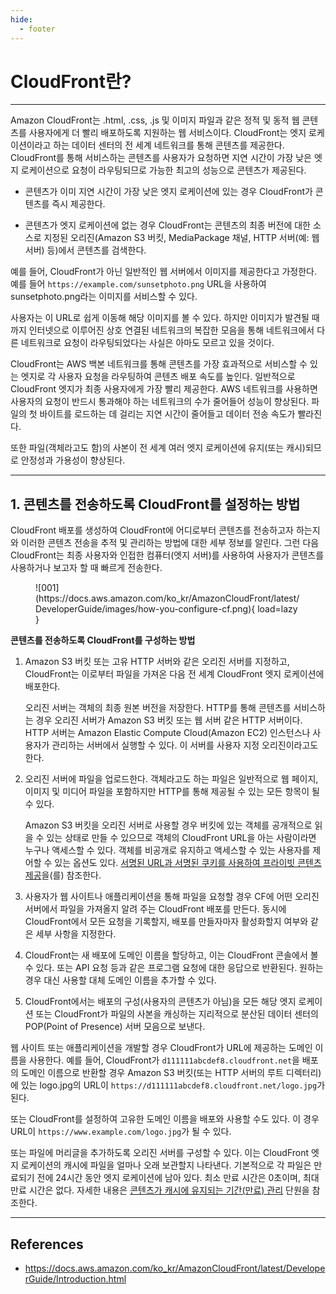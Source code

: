 ```yaml
---
hide:
  - footer
---
```


# CloudFront란?

---

Amazon CloudFront는 .html, .css, .js 및 이미지 파일과 같은 정적 및 동적 웹 콘텐츠를 사용자에게 더 빨리 배포하도록 지원하는 웹 서비스이다. CloudFront는 엣지 로케이션이라고 하는 데이터 센터의 전 세계 네트워크를 통해 콘텐츠를 제공한다. CloudFront를 통해 서비스하는 콘텐츠를 사용자가 요청하면 지연 시간이 가장 낮은 엣지 로케이션으로 요청이 라우팅되므로 가능한 최고의 성능으로 콘텐츠가 제공된다.

- 콘텐츠가 이미 지연 시간이 가장 낮은 엣지 로케이션에 있는 경우 CloudFront가 콘텐츠를 즉시 제공한다.

- 콘텐츠가 엣지 로케이션에 없는 경우 CloudFront는 콘텐츠의 최종 버전에 대한 소스로 지정된 오리진(Amazon S3 버킷, MediaPackage 채널, HTTP 서버(예: 웹 서버) 등)에서 콘텐츠를 검색한다.

예를 들어, CloudFront가 아닌 일반적인 웹 서버에서 이미지를 제공한다고 가정한다. 예를 들어 `https://example.com/sunsetphoto.png` URL을 사용하여 sunsetphoto.png라는 이미지를 서비스할 수 있다.

사용자는 이 URL로 쉽게 이동해 해당 이미지를 볼 수 있다. 하지만 이미지가 발견될 때까지 인터넷으로 이루어진 상호 연결된 네트워크의 복잡한 모음을 통해 네트워크에서 다른 네트워크로 요청이 라우팅되었다는 사실은 아마도 모르고 있을 것이다.

CloudFront는 AWS 백본 네트워크를 통해 콘텐츠를 가장 효과적으로 서비스할 수 있는 엣지로 각 사용자 요청을 라우팅하여 콘텐츠 배포 속도를 높인다. 일반적으로 CloudFront 엣지가 최종 사용자에게 가장 빨리 제공한다. AWS 네트워크를 사용하면 사용자의 요청이 반드시 통과해야 하는 네트워크의 수가 줄어들어 성능이 향상된다. 파일의 첫 바이트를 로드하는 데 걸리는 지연 시간이 줄어들고 데이터 전송 속도가 빨라진다.

또한 파일(객체라고도 함)의 사본이 전 세계 여러 엣지 로케이션에 유지(또는 캐시)되므로 안정성과 가용성이 향상된다.

---

## 1. 콘텐츠를 전송하도록 CloudFront를 설정하는 방법

CloudFront 배포를 생성하여 CloudFront에 어디로부터 콘텐츠를 전송하고자 하는지와 이러한 콘텐츠 전송을 추적 및 관리하는 방법에 대한 세부 정보를 알린다. 그런 다음 CloudFront는 최종 사용자와 인접한 컴퓨터(엣지 서버)를 사용하여 사용자가 콘텐츠를 사용하거나 보고자 할 때 빠르게 전송한다.

<figure markdown>
  ![001](https://docs.aws.amazon.com/ko_kr/AmazonCloudFront/latest/DeveloperGuide/images/how-you-configure-cf.png){ load=lazy }
</figure>

**콘텐츠를 전송하도록 CloudFront를 구성하는 방법**

1. Amazon S3 버킷 또는 고유 HTTP 서버와 같은 오리진 서버를 지정하고, CloudFront는 이로부터 파일을 가져온 다음 전 세계 CloudFront 엣지 로케이션에 배포한다.

    오리진 서버는 객체의 최종 원본 버전을 저장한다. HTTP를 통해 콘텐츠를 서비스하는 경우 오리진 서버가 Amazon S3 버킷 또는 웹 서버 같은 HTTP 서버이다. HTTP 서버는 Amazon Elastic Compute Cloud(Amazon EC2) 인스턴스나 사용자가 관리하는 서버에서 실행할 수 있다. 이 서버를 사용자 지정 오리진이라고도 한다.

2. 오리진 서버에 파일을 업로드한다. 객체라고도 하는 파일은 일반적으로 웹 페이지, 이미지 및 미디어 파일을 포함하지만 HTTP를 통해 제공될 수 있는 모든 항목이 될 수 있다.

    Amazon S3 버킷을 오리진 서버로 사용할 경우 버킷에 있는 객체를 공개적으로 읽을 수 있는 상태로 만들 수 있으므로 객체의 CloudFront URL을 아는 사람이라면 누구나 액세스할 수 있다. 객체를 비공개로 유지하고 액세스할 수 있는 사용자를 제어할 수 있는 옵션도 있다. [서명된 URL과 서명된 쿠키를 사용하여 프라이빗 콘텐츠 제공](https://docs.aws.amazon.com/ko_kr/AmazonCloudFront/latest/DeveloperGuide/PrivateContent.html)을(를) 참조한다.

3. 사용자가 웹 사이트나 애플리케이션을 통해 파일을 요청할 경우 CF에 어떤 오리진 서버에서 파일을 가져올지 알려 주는 CloudFront 배포를 만든다. 동시에 CloudFront에서 모든 요청을 기록할지, 배포를 만들자마자 활성화할지 여부와 같은 세부 사항을 지정한다.

4. CloudFront는 새 배포에 도메인 이름을 할당하고, 이는 CloudFront 콘솔에서 볼 수 있다. 또는 API 요청 등과 같은 프로그램 요청에 대한 응답으로 반환된다. 원하는 경우 대신 사용할 대체 도메인 이름을 추가할 수 있다.

5. CloudFront에서는 배포의 구성(사용자의 콘텐츠가 아님)을 모든 해당 엣지 로케이션 또는 CloudFront가 파일의 사본을 캐싱하는 지리적으로 분산된 데이터 센터의 POP(Point of Presence) 서버 모음으로 보낸다.

웹 사이트 또는 애플리케이션을 개발할 경우 CloudFront가 URL에 제공하는 도메인 이름을 사용한다. 예를 들어, CloudFront가 `d111111abcdef8.cloudfront.net`을 배포의 도메인 이름으로 반환할 경우 Amazon S3 버킷(또는 HTTP 서버의 루트 디렉터리)에 있는 logo.jpg의 URL이 `https://d111111abcdef8.cloudfront.net/logo.jpg`가 된다.

또는 CloudFront를 설정하여 고유한 도메인 이름을 배포와 사용할 수도 있다. 이 경우 URL이 `https://www.example.com/logo.jpg`가 될 수 있다.

또는 파일에 머리글을 추가하도록 오리진 서버를 구성할 수 있다. 이는 CloudFront 엣지 로케이션의 캐시에 파일을 얼마나 오래 보관할지 나타낸다. 기본적으로 각 파일은 만료되기 전에 24시간 동안 엣지 로케이션에 남아 있다. 최소 만료 시간은 0초이며, 최대 만료 시간은 없다. 자세한 내용은 [콘텐츠가 캐시에 유지되는 기간(만료) 관리](https://docs.aws.amazon.com/ko_kr/AmazonCloudFront/latest/DeveloperGuide/Expiration.html) 단원을 참조한다.

---

## References

- <https://docs.aws.amazon.com/ko_kr/AmazonCloudFront/latest/DeveloperGuide/Introduction.html>

